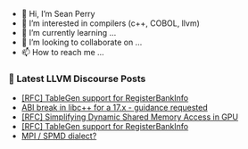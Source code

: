 - 👋 Hi, I’m Sean Perry
- 👀 I’m interested in compilers (c++, COBOL, llvm)
- 🌱 I’m currently learning ...
- 💞️ I’m looking to collaborate on ...
- 📫 How to reach me ...

<!---
s66perry/s66perry is a ✨ special ✨ repository because its `README.md` (this file) appears on your GitHub profile.
You can click the Preview link to take a look at your changes.
--->
### 📕 Latest LLVM Discourse Posts

<!-- DISCOURSE-LLVM:START -->
- [[RFC] TableGen support for RegisterBankInfo](https://discourse.llvm.org/t/rfc-tablegen-support-for-registerbankinfo/74459#post_9)
- [ABI break in libc++ for a 17.x - guidance requested](https://discourse.llvm.org/t/abi-break-in-libc-for-a-17-x-guidance-requested/74483?page=2#post_22)
- [[RFC] Simplifying Dynamic Shared Memory Access in GPU](https://discourse.llvm.org/t/rfc-simplifying-dynamic-shared-memory-access-in-gpu/74559#post_3)
- [[RFC] TableGen support for RegisterBankInfo](https://discourse.llvm.org/t/rfc-tablegen-support-for-registerbankinfo/74459#post_8)
- [MPI / SPMD dialect?](https://discourse.llvm.org/t/mpi-spmd-dialect/72347#post_17)
<!-- DISCOURSE-LLVM:END -->
